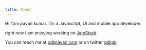 ```yaml
---
title: About
---
```


Hi I'am pavan kumar. I'm a Javascript, UI and mobile app developer.

right now i am enjoying working on [JamStack](https://jamstack.org/)

You can reach me at [
pdkpavan.com](www.pdkpavan.com) or on twitter [pdkpk](https://twitter.com/pdkpk)
